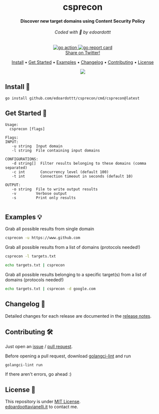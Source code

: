 <h1 align="center">
  csprecon
  <br>
</h1>

<h4 align="center">Discover new target domains using Content Security Policy</h4>

<h6 align="center"> Coded with 💙 by edoardottt </h6>

<p align="center">

  <a href="https://edoardoottavianelli.it">
      <img src="https://github.com/edoardottt/csprecon/actions/workflows/go.yml/badge.svg" alt="go action">
  </a>

  <a href="https://edoardoottavianelli.it">
      <img src="https://goreportcard.com/badge/github.com/edoardottt/csprecon" alt="go report card">
  </a>

<br>
  <!--Tweet button-->
  <a href="https://twitter.com/intent/tweet?text=csprecon%20-%20Reconnaissance%20tool%20based%20on%20Content%20Security%20Policy%20https%3A%2F%2Fgithub.com%2Fedoardottt%2Fcsprecon%20%23golang%20%23github%20%23linux%20%23infosec%20%23bugbounty" target="_blank">Share on Twitter!
  </a>
</p>

<p align="center">
  <a href="#install-">Install</a> •
  <a href="#get-started-">Get Started</a> •
  <a href="#examples-bulb">Examples</a> •
  <a href="#changelog-">Changelog</a> •
  <a href="#contributing-">Contributing</a> •
  <a href="#license-">License</a>
</p>

<p align="center">
  <img src="https://github.com/edoardottt/images/blob/main/csprecon/csprecon.gif">
</p>
  
Install 📡
----------

```
go install github.com/edoardottt/csprecon/cmd/csprecon@latest
```

Get Started 🎉
----------

```console
Usage:
  csprecon [flags]

Flags:
INPUT:
   -u string  Input domain
   -l string  File containing input domains

CONFIGURATIONS:
   -d string[]  Filter results belonging to these domains (comma separated)
   -c int       Concurrency level (default 100)
   -t int       Connection timeout in seconds (default 10)

OUTPUT:
   -o string  File to write output results
   -v         Verbose output
   -s         Print only results


```

Examples :bulb:
----------

Grab all possible results from single domain
```bash
csprecon -u https://www.github.com
```

Grab all possible results from a list of domains (protocols needed!)
```bash
csprecon -l targets.txt
```

```bash
echo targets.txt | csprecon
```

Grab all possible results belonging to a specific target(s) from a list of domains (protocols needed!)
```bash
echo targets.txt | csprecon -d google.com
```

Changelog 📌
-------
Detailed changes for each release are documented in the [release notes](https://github.com/edoardottt/csprecon/releases).

Contributing 🛠
-------

Just open an [issue](https://github.com/edoardottt/csprecon/issues) / [pull request](https://github.com/edoardottt/csprecon/pulls).

Before opening a pull request, download [golangci-lint](https://golangci-lint.run/usage/install/) and run
```bash
golangci-lint run
```
If there aren't errors, go ahead :)

  
License 📝
-------

This repository is under [MIT License](https://github.com/edoardottt/csprecon/blob/main/LICENSE).  
[edoardoottavianelli.it](https://www.edoardoottavianelli.it) to contact me.
